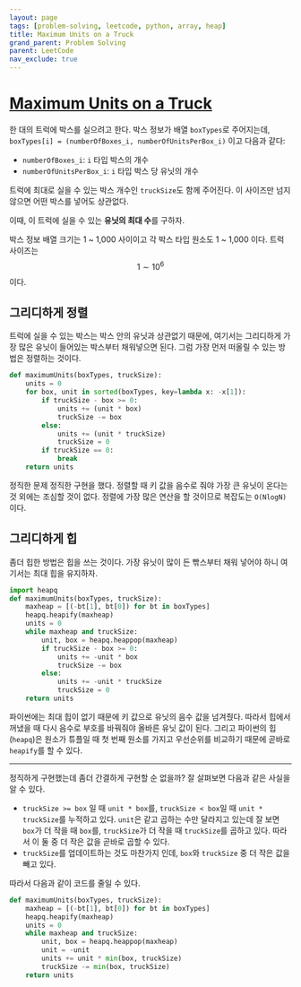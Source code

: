 ```yaml
---
layout: page
tags: [problem-solving, leetcode, python, array, heap]
title: Maximum Units on a Truck
grand_parent: Problem Solving
parent: LeetCode
nav_exclude: true
---
```


# [Maximum Units on a Truck](https://leetcode.com/problems/maximum-units-on-a-truck/)

 한 대의 트럭에 박스를 실으려고 한다. 박스 정보가 배열 `boxTypes`로
 주어지는데, `boxTypes[i] = (numberOfBoxes_i, numberOfUnitsPerBox_i)`
 이고 다음과 같다:

  - `numberOfBoxes_i`: `i` 타입 박스의 개수
  - `numberOfUnitsPerBox_i`: `i` 타입 박스 당 유닛의 개수

 트럭에 최대로 실을 수 있는 박스 개수인 `truckSize`도 함께
 주어진다. 이 사이즈만 넘지않으면 어떤 박스를 넣어도 상관없다.


 이때, 이 트럭에 실을 수 있는 **유닛의 최대 수**를 구하자.

 박스 정보 배열 크기는 1 ~ 1,000 사이이고 각 박스 타입 원소도 1 ~
 1,000 이다. 트럭 사이즈는 $$ 1 \sim 10^6 $$ 이다.

## 그리디하게 정렬

 트럭에 실을 수 있는 박스는 박스 안의 유닛과 상관없기 때문에, 여기서는
 그리디하게 가장 많은 유닛이 들어있는 박스부터 채워넣으면 된다. 그럼
 가장 먼저 떠올릴 수 있는 방법은 정렬하는 것이다.

```python
def maximumUnits(boxTypes, truckSize):
    units = 0
    for box, unit in sorted(boxTypes, key=lambda x: -x[1]):
        if truckSize - box >= 0:
            units += (unit * box)
            truckSize -= box
        else:
            units += (unit * truckSize)
            truckSize = 0
        if truckSize == 0:
            break
    return units
```

 정직한 문제 정직한 구현을 했다. 정렬할 때 키 값을 음수로 줘야 가장 큰
 유닛이 온다는 것 외에는 조심할 것이 없다. 정렬에 가장 많은 연산을 할
 것이므로 복잡도는 `O(NlogN)`이다.

## 그리디하게 힙

 좀더 힙한 방법은 힙을 쓰는 것이다. 가장 유닛이 많이 든 빢스부터 채워
 넣어야 하니 여기서는 최대 힙을 유지하자.

```python
import heapq
def maximumUnits(boxTypes, truckSize):
    maxheap = [(-bt[1], bt[0]) for bt in boxTypes]
    heapq.heapify(maxheap)
    units = 0
    while maxheap and truckSize:
        unit, box = heapq.heappop(maxheap)
        if truckSize - box >= 0:
            units += -unit * box
            truckSize -= box
        else:
            units += -unit * truckSize
            truckSize = 0
    return units
```

 파이썬에는 최대 힙이 없기 때문에 키 값으로 유닛의 음수 값을
 넘겨줬다. 따라서 힙에서 꺼냈을 때 다시 음수로 부호를 바꿔줘야 올바른
 유닛 값이 된다. 그리고 파이썬의 힙(`heapq`)은 원소가 튜플일 때 첫
 번째 원소를 가지고 우선순위를 비교하기 때문에 곧바로 `heapify`를 할
 수 있다.

---

 정직하게 구현했는데 좀더 간결하게 구현할 순 없을까? 잘 살펴보면
 다음과 같은 사실을 알 수 있다.
 - `truckSize >= box` 일 때 `unit * box`를, `truckSize < box`일 때
   `unit * truckSize`를 누적하고 있다. `unit`은 같고 곱하는 수만
   달라지고 있는데 잘 보면 `box`가 더 작을 때 `box`를, `truckSize`가
   더 작을 때 `truckSize`를 곱하고 있다. 따라서 이 둘 중 더 작은 값을
   곧바로 곱할 수 있다.
 - `truckSize`를 업데이트하는 것도 마찬가지 인데, `box`와 `truckSize`
   중 더 작은 값을 빼고 있다.

 따라서 다음과 같이 코드를 줄일 수 있다.

```python
def maximumUnits(boxTypes, truckSize):
    maxheap = [(-bt[1], bt[0]) for bt in boxTypes]
    heapq.heapify(maxheap)
    units = 0
    while maxheap and truckSize:
        unit, box = heapq.heappop(maxheap)
        unit = -unit
        units += unit * min(box, truckSize)
        truckSize -= min(box, truckSize)
    return units
```

